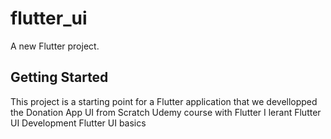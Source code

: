 # flutter_ui

A new Flutter project.

## Getting Started

This project is a starting point for a Flutter application that we devellopped the Donation App UI from Scratch Udemy course with Flutter 
I lerant 
Flutter UI Development
Flutter UI basics
